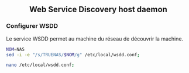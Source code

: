 ## <p align='center'> Web Service Discovery host daemon </p>

### Configurer WSDD
Le service WSDD permet au machine du réseau de découvrir la machine.

```bash
NOM=NAS
sed -i -e "/s/TRUENAS/$NOM/g" /etc/local/wsdd.conf;

nano /etc/local/wsdd.conf;
```
